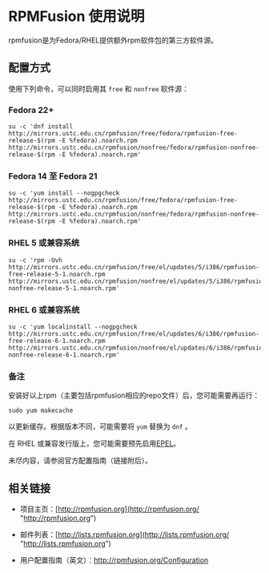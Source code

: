---
---

# RPMFusion 使用说明

rpmfusion是为Fedora/RHEL提供额外rpm软件包的第三方软件源。 

## 配置方式

使用下列命令，可以同时启用其 `free` 和 `nonfree` 软件源： 

### Fedora 22+

    
    
    su -c 'dnf install http://mirrors.ustc.edu.cn/rpmfusion/free/fedora/rpmfusion-free-release-$(rpm -E %fedora).noarch.rpm http://mirrors.ustc.edu.cn/rpmfusion/nonfree/fedora/rpmfusion-nonfree-release-$(rpm -E %fedora).noarch.rpm'

### Fedora 14 至 Fedora 21

    
    
    su -c 'yum install --nogpgcheck http://mirrors.ustc.edu.cn/rpmfusion/free/fedora/rpmfusion-free-release-$(rpm -E %fedora).noarch.rpm http://mirrors.ustc.edu.cn/rpmfusion/nonfree/fedora/rpmfusion-nonfree-release-$(rpm -E %fedora).noarch.rpm'

### RHEL 5 或兼容系统

    
    
    su -c 'rpm -Uvh http://mirrors.ustc.edu.cn/rpmfusion/free/el/updates/5/i386/rpmfusion-free-release-5-1.noarch.rpm http://mirrors.ustc.edu.cn/rpmfusion/nonfree/el/updates/5/i386/rpmfusion-nonfree-release-5-1.noarch.rpm'

### RHEL 6 或兼容系统

    
    
    su -c 'yum localinstall --nogpgcheck http://mirrors.ustc.edu.cn/rpmfusion/free/el/updates/6/i386/rpmfusion-free-release-6-1.noarch.rpm http://mirrors.ustc.edu.cn/rpmfusion/nonfree/el/updates/6/i386/rpmfusion-nonfree-release-6-1.noarch.rpm'

### 备注

安装好以上rpm（主要包括rpmfusion相应的repo文件）后，您可能需要再运行： 

    
    
    sudo yum makecache 

以更新缓存。根据版本不同，可能需要将 `yum` 替换为 `dnf` 。 

在 RHEL 或兼容发行版上，您可能需要预先启用[EPEL](epel "mirrors:help:epel")。 

未尽内容，请参阅官方配置指南（链接附后）。 

## 相关链接

  + 项目主页：[http://rpmfusion.org](http://rpmfusion.org/ "http://rpmfusion.org")

  + 邮件列表：[http://lists.rpmfusion.org](http://lists.rpmfusion.org/ "http://lists.rpmfusion.org")

  + 用户配置指南（英文）：<http://rpmfusion.org/Configuration>
